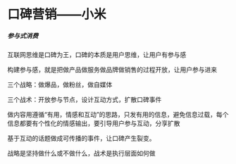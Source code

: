 # 口碑营销——小米

##### 参与式消费

互联网思维是口碑为王，口碑的本质是用户思维，让用户有参与感

构建参与感，就是把做产品做服务做品牌做销售的过程开放，让用户参与进来

三个战略：做爆品，做粉丝，做自媒体

三个战术：开放参与节点，设计互动方式，扩散口碑事件

做内容用遵循“有用，情感和互动”的思路，只发有用的信息，避免信息过载，每个信息都要有个性化的情感输出，要引导用户参与互动，分享扩散

基于互动的话题做成可传播的事件，让口碑产生裂变。

战略是坚持做什么或不做什么，战术是执行层面如何做